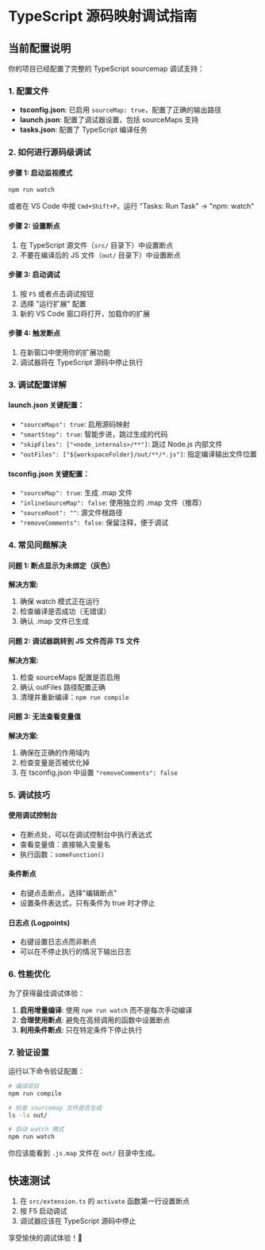 # TypeScript 源码映射调试指南

## 当前配置说明

你的项目已经配置了完整的 TypeScript sourcemap 调试支持：

### 1. 配置文件

- **tsconfig.json**: 已启用 `sourceMap: true`，配置了正确的输出路径
- **launch.json**: 配置了调试器设置，包括 sourceMaps 支持
- **tasks.json**: 配置了 TypeScript 编译任务

### 2. 如何进行源码级调试

#### 步骤 1: 启动监视模式
```bash
npm run watch
```
或者在 VS Code 中按 `Cmd+Shift+P`，运行 "Tasks: Run Task" → "npm: watch"

#### 步骤 2: 设置断点
1. 在 TypeScript 源文件（`src/` 目录下）中设置断点
2. 不要在编译后的 JS 文件（`out/` 目录下）中设置断点

#### 步骤 3: 启动调试
1. 按 `F5` 或者点击调试按钮
2. 选择 "运行扩展" 配置
3. 新的 VS Code 窗口将打开，加载你的扩展

#### 步骤 4: 触发断点
1. 在新窗口中使用你的扩展功能
2. 调试器将在 TypeScript 源码中停止执行

### 3. 调试配置详解

#### launch.json 关键配置：
- `"sourceMaps": true`: 启用源码映射
- `"smartStep": true`: 智能步进，跳过生成的代码
- `"skipFiles": ["<node_internals>/**"]`: 跳过 Node.js 内部文件
- `"outFiles": ["${workspaceFolder}/out/**/*.js"]`: 指定编译输出文件位置

#### tsconfig.json 关键配置：
- `"sourceMap": true`: 生成 .map 文件
- `"inlineSourceMap": false`: 使用独立的 .map 文件（推荐）
- `"sourceRoot": ""`: 源文件根路径
- `"removeComments": false`: 保留注释，便于调试

### 4. 常见问题解决

#### 问题 1: 断点显示为未绑定（灰色）
**解决方案:**
1. 确保 watch 模式正在运行
2. 检查编译是否成功（无错误）
3. 确认 .map 文件已生成

#### 问题 2: 调试器跳转到 JS 文件而非 TS 文件
**解决方案:**
1. 检查 sourceMaps 配置是否启用
2. 确认 outFiles 路径配置正确
3. 清理并重新编译：`npm run compile`

#### 问题 3: 无法查看变量值
**解决方案:**
1. 确保在正确的作用域内
2. 检查变量是否被优化掉
3. 在 tsconfig.json 中设置 `"removeComments": false`

### 5. 调试技巧

#### 使用调试控制台
- 在断点处，可以在调试控制台中执行表达式
- 查看变量值：直接输入变量名
- 执行函数：`someFunction()`

#### 条件断点
- 右键点击断点，选择"编辑断点"
- 设置条件表达式，只有条件为 true 时才停止

#### 日志点 (Logpoints)
- 右键设置日志点而非断点
- 可以在不停止执行的情况下输出日志

### 6. 性能优化

为了获得最佳调试体验：

1. **启用增量编译**: 使用 `npm run watch` 而不是每次手动编译
2. **合理使用断点**: 避免在高频调用的函数中设置断点
3. **利用条件断点**: 只在特定条件下停止执行

### 7. 验证设置

运行以下命令验证配置：

```bash
# 编译项目
npm run compile

# 检查 sourcemap 文件是否生成
ls -la out/

# 启动 watch 模式
npm run watch
```

你应该能看到 `.js.map` 文件在 `out/` 目录中生成。

## 快速测试

1. 在 `src/extension.ts` 的 `activate` 函数第一行设置断点
2. 按 F5 启动调试
3. 调试器应该在 TypeScript 源码中停止

享受愉快的调试体验！🚀